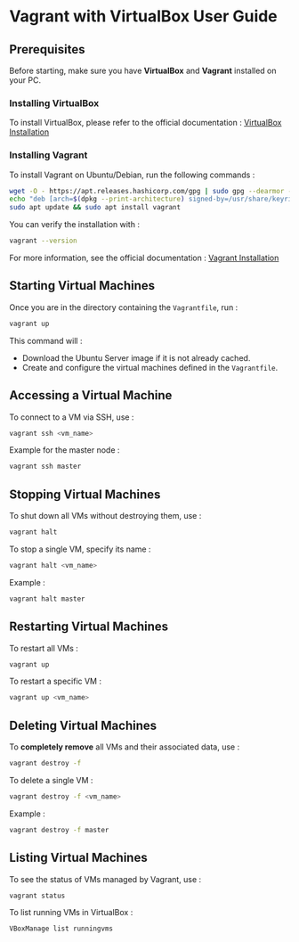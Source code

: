 # Vagrant with VirtualBox User Guide

## Prerequisites
Before starting, make sure you have **VirtualBox** and **Vagrant** installed on your PC.

### Installing VirtualBox
To install VirtualBox, please refer to the official documentation : [VirtualBox Installation](https://www.virtualbox.org/wiki/Downloads)

### Installing Vagrant
To install Vagrant on Ubuntu/Debian, run the following commands :

```bash
wget -O - https://apt.releases.hashicorp.com/gpg | sudo gpg --dearmor -o /usr/share/keyrings/hashicorp-archive-keyring.gpg
echo "deb [arch=$(dpkg --print-architecture) signed-by=/usr/share/keyrings/hashicorp-archive-keyring.gpg] https://apt.releases.hashicorp.com $(grep -oP '(?<=UBUNTU_CODENAME=).*' /etc/os-release || lsb_release -cs) main" | sudo tee /etc/apt/sources.list.d/hashicorp.list
sudo apt update && sudo apt install vagrant
```

You can verify the installation with :

```bash
vagrant --version
```

For more information, see the official documentation : [Vagrant Installation](https://developer.hashicorp.com/vagrant/downloads)

## Starting Virtual Machines
Once you are in the directory containing the `Vagrantfile`, run :


```bash
vagrant up
```

This command will :
- Download the Ubuntu Server image if it is not already cached.
- Create and configure the virtual machines defined in the `Vagrantfile`.

## Accessing a Virtual Machine
To connect to a VM via SSH, use :


```bash
vagrant ssh <vm_name>
```

Example for the master node :

```bash
vagrant ssh master
```

## Stopping Virtual Machines
To shut down all VMs without destroying them, use :

```bash
vagrant halt
```

To stop a single VM, specify its name :

```bash
vagrant halt <vm_name>
```

Example :
```bash
vagrant halt master
```

## Restarting Virtual Machines
To restart all VMs :

```bash
vagrant up
```

To restart a specific VM :

```bash
vagrant up <vm_name>
```

## Deleting Virtual Machines
To **completely remove** all VMs and their associated data, use :

```bash
vagrant destroy -f
```

To delete a single VM :

```bash
vagrant destroy -f <vm_name>
```

Example :
```bash
vagrant destroy -f master
```

## Listing Virtual Machines
To see the status of VMs managed by Vagrant, use :

```bash
vagrant status
```

To list running VMs in VirtualBox :

```bash
VBoxManage list runningvms
```


